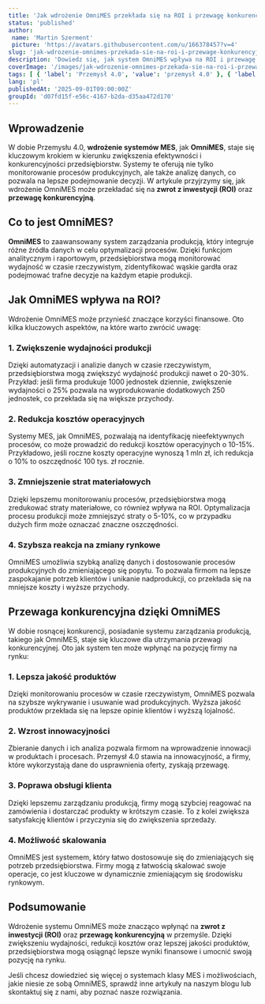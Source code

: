 ```yaml
---
title: 'Jak wdrożenie OmniMES przekłada się na ROI i przewagę konkurencyjną w przemyśle'
status: 'published'
author:
 name: 'Martin Szerment'
 picture: 'https://avatars.githubusercontent.com/u/166378457?v=4'
slug: 'jak-wdrozenie-omnimes-przekada-sie-na-roi-i-przewage-konkurencyjna-w-przemysle'
description: 'Dowiedz się, jak system OmniMES wpływa na ROI i przewagę konkurencyjną w przemyśle 4.0.'
coverImage: '/images/jak-wdrozenie-omnimes-przekada-sie-na-roi-i-przewage-konkurencyjna-w-przemysle.png'
tags: [ { 'label': 'Przemysł 4.0', 'value': 'przemysł 4.0' }, { 'label': 'Automatyzacja', 'value': 'automatyzacja' }, { 'label': 'MES', 'value': 'MES' } ]
lang: 'pl'
publishedAt: '2025-09-01T09:00:00Z'
groupId: 'd07fd15f-e56c-4167-b2da-d35aa472d170'
---
```

## Wprowadzenie
W dobie Przemysłu 4.0, **wdrożenie systemów MES**, jak **OmniMES**, staje się kluczowym krokiem w kierunku zwiększenia efektywności i konkurencyjności przedsiębiorstw. Systemy te oferują nie tylko monitorowanie procesów produkcyjnych, ale także analizę danych, co pozwala na lepsze podejmowanie decyzji. W artykule przyjrzymy się, jak wdrożenie OmniMES może przekładać się na **zwrot z inwestycji (ROI)** oraz **przewagę konkurencyjną**.

## Co to jest OmniMES?
**OmniMES** to zaawansowany system zarządzania produkcją, który integruje różne źródła danych w celu optymalizacji procesów. Dzięki funkcjom analitycznym i raportowym, przedsiębiorstwa mogą monitorować wydajność w czasie rzeczywistym, zidentyfikować wąskie gardła oraz podejmować trafne decyzje na każdym etapie produkcji.

## Jak OmniMES wpływa na ROI?
Wdrożenie OmniMES może przynieść znaczące korzyści finansowe. Oto kilka kluczowych aspektów, na które warto zwrócić uwagę:

### 1. Zwiększenie wydajności produkcji
Dzięki automatyzacji i analizie danych w czasie rzeczywistym, przedsiębiorstwa mogą zwiększyć wydajność produkcji nawet o 20-30%. Przykład: jeśli firma produkuje 1000 jednostek dziennie, zwiększenie wydajności o 25% pozwala na wyprodukowanie dodatkowych 250 jednostek, co przekłada się na większe przychody.

### 2. Redukcja kosztów operacyjnych
Systemy MES, jak OmniMES, pozwalają na identyfikację nieefektywnych procesów, co może prowadzić do redukcji kosztów operacyjnych o 10-15%. Przykładowo, jeśli roczne koszty operacyjne wynoszą 1 mln zł, ich redukcja o 10% to oszczędność 100 tys. zł rocznie.

### 3. Zmniejszenie strat materiałowych
Dzięki lepszemu monitorowaniu procesów, przedsiębiorstwa mogą zredukować straty materiałowe, co również wpływa na ROI. Optymalizacja procesu produkcji może zmniejszyć straty o 5-10%, co w przypadku dużych firm może oznaczać znaczne oszczędności.

### 4. Szybsza reakcja na zmiany rynkowe
OmniMES umożliwia szybką analizę danych i dostosowanie procesów produkcyjnych do zmieniającego się popytu. To pozwala firmom na lepsze zaspokajanie potrzeb klientów i unikanie nadprodukcji, co przekłada się na mniejsze koszty i wyższe przychody.

## Przewaga konkurencyjna dzięki OmniMES
W dobie rosnącej konkurencji, posiadanie systemu zarządzania produkcją, takiego jak OmniMES, staje się kluczowe dla utrzymania przewagi konkurencyjnej. Oto jak system ten może wpłynąć na pozycję firmy na rynku:

### 1. Lepsza jakość produktów
Dzięki monitorowaniu procesów w czasie rzeczywistym, OmniMES pozwala na szybsze wykrywanie i usuwanie wad produkcyjnych. Wyższa jakość produktów przekłada się na lepsze opinie klientów i wyższą lojalność.

### 2. Wzrost innowacyjności
Zbieranie danych i ich analiza pozwala firmom na wprowadzenie innowacji w produktach i procesach. Przemysł 4.0 stawia na innowacyjność, a firmy, które wykorzystają dane do usprawnienia oferty, zyskają przewagę.

### 3. Poprawa obsługi klienta
Dzięki lepszemu zarządzaniu produkcją, firmy mogą szybciej reagować na zamówienia i dostarczać produkty w krótszym czasie. To z kolei zwiększa satysfakcję klientów i przyczynia się do zwiększenia sprzedaży.

### 4. Możliwość skalowania
OmniMES jest systemem, który łatwo dostosowuje się do zmieniających się potrzeb przedsiębiorstwa. Firmy mogą z łatwością skalować swoje operacje, co jest kluczowe w dynamicznie zmieniającym się środowisku rynkowym.

## Podsumowanie
Wdrożenie systemu OmniMES może znacząco wpłynąć na **zwrot z inwestycji (ROI)** oraz **przewagę konkurencyjną** w przemyśle. Dzięki zwiększeniu wydajności, redukcji kosztów oraz lepszej jakości produktów, przedsiębiorstwa mogą osiągnąć lepsze wyniki finansowe i umocnić swoją pozycję na rynku.

Jeśli chcesz dowiedzieć się więcej o systemach klasy MES i możliwościach, jakie niesie ze sobą OmniMES, sprawdź inne artykuły na naszym blogu lub skontaktuj się z nami, aby poznać nasze rozwiązania.

